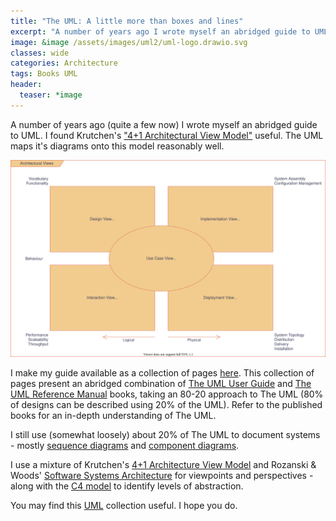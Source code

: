 ```yaml
---
title: "The UML: A little more than boxes and lines"
excerpt: "A number of years ago I wrote myself an abridged guide to UML..."
image: &image /assets/images/uml2/uml-logo.drawio.svg
classes: wide
categories: Architecture
tags: Books UML
header:
  teaser: *image
---
```

A number of years ago (quite a few now) I wrote myself an abridged guide to UML. I found Krutchen's ["4+1 Architectural View Model"](https://www.cs.ubc.ca/~gregor/teaching/papers/4+1view-architecture.pdf) useful. The UML maps it's diagrams onto this model reasonably well.

![The UML](/assets/images/uml2/architectural-views.drawio.svg)

I make my guide available as a collection of pages [here](/uml2). This collection of pages present an abridged combination of [The UML User Guide](https://dl.acm.org/doi/book/10.5555/1088874) and [The UML Reference Manual](https://dl.acm.org/doi/10.5555/993859) books, taking an 80-20 approach to The UML (80% of designs can be described using 20% of the UML). Refer to the published books for an in-depth understanding of The UML.

I still use (somewhat loosely) about 20% of The UML to document systems - mostly [sequence diagrams](/uml2/behavioural-diagrams.html#sequence-diagrams) and [component diagrams](/uml2/structural-classification.html#component-diagrams).

I use a mixture of Krutchen's [4+1 Architecture View Model](https://www.cs.ubc.ca/~gregor/teaching/papers/4+1view-architecture.pdf) and Rozanski & Woods' [Software Systems Architecture](https://www.viewpoints-and-perspectives.info/) for viewpoints and perspectives - along with the [C4 model](https://c4model.com/) to identify levels of abstraction.

You may find this [UML](/uml2) collection useful. I hope you do.
